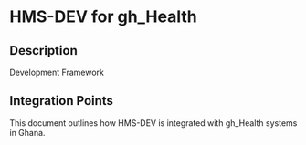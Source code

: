 # HMS-DEV for gh_Health

## Description

Development Framework

## Integration Points

This document outlines how HMS-DEV is integrated with gh_Health systems in Ghana.
